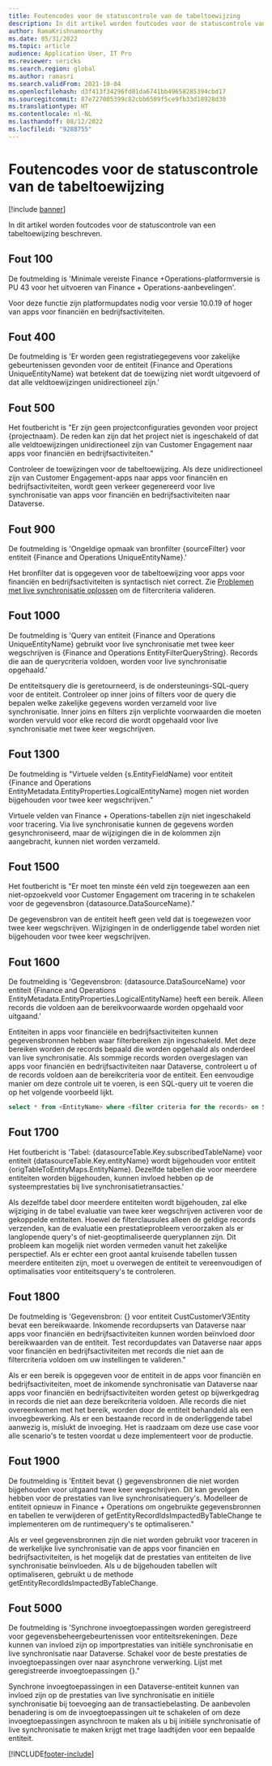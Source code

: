 ```yaml
---
title: Foutencodes voor de statuscontrole van de tabeltoewijzing
description: In dit artikel worden foutcodes voor de statuscontrole van een tabeltoewijzing beschreven.
author: RamaKrishnamoorthy
ms.date: 05/31/2022
ms.topic: article
audience: Application User, IT Pro
ms.reviewer: sericks
ms.search.region: global
ms.author: ramasri
ms.search.validFrom: 2021-10-04
ms.openlocfilehash: d3f413f34296fd01da6741bb49658285394cbd17
ms.sourcegitcommit: 87e727005399c82cbb6509f5ce9fb33d18928d30
ms.translationtype: HT
ms.contentlocale: nl-NL
ms.lasthandoff: 08/12/2022
ms.locfileid: "9288755"
---
```

# <a name="errors-codes-for-the-table-map-health-check"></a>Foutencodes voor de statuscontrole van de tabeltoewijzing

[!include [banner](../../includes/banner.md)]



In dit artikel worden foutcodes voor de statuscontrole van een tabeltoewijzing beschreven.

## <a name="error-100"></a>Fout 100

De foutmelding is 'Minimale vereiste Finance +Operations-platformversie is PU 43 voor het uitvoeren van Finance + Operations-aanbevelingen'.

Voor deze functie zijn platformupdates nodig voor versie 10.0.19 of hoger van apps voor financiën en bedrijfsactiviteiten.

## <a name="error-400"></a>Fout 400

De foutmelding is 'Er worden geen registratiegegevens voor zakelijke gebeurtenissen gevonden voor de entiteit \{Finance and Operations UniqueEntityName\} wat betekent dat de toewijzing niet wordt uitgevoerd of dat alle veldtoewijzingen unidirectioneel zijn.'

## <a name="error-500"></a>Fout 500

Het foutbericht is "Er zijn geen projectconfiguraties gevonden voor project \{projectnaam\}. De reden kan zijn dat het project niet is ingeschakeld of dat alle veldtoewijzingen unidirectioneel zijn van Customer Engagement naar apps voor financiën en bedrijfsactiviteiten."

Controleer de toewijzingen voor de tabeltoewijzing. Als deze unidirectioneel zijn van Customer Engagement-apps naar apps voor financiën en bedrijfsactiviteiten, wordt geen verkeer gegenereerd voor live synchronisatie van apps voor financiën en bedrijfsactiviteiten naar Dataverse.

## <a name="error-900"></a>Fout 900

De foutmelding is 'Ongeldige opmaak van bronfilter \{sourceFilter\} voor entiteit \{Finance and Operations UniqueEntityName\}.'

Het bronfilter dat is opgegeven voor de tabeltoewijzing voor apps voor financiën en bedrijfsactiviteiten is syntactisch niet correct. Zie [Problemen met live synchronisatie oplossen](dual-write-troubleshooting-live-sync.md#live-synchronization-issues-that-are-caused-by-incorrect-query-filter-syntax-on-the-dual-write-maps) om de filtercriteria valideren.

## <a name="error-1000"></a>Fout 1000

De foutmelding is 'Query van entiteit \{Finance and Operations UniqueEntityName\} gebruikt voor live synchronisatie met twee keer wegschrijven is \{Finance and Operations EntityFilterQueryString\}. Records die aan de querycriteria voldoen, worden voor live synchronisatie opgehaald.'

De entiteitsquery die is geretourneerd, is de ondersteunings-SQL-query voor de entiteit. Controleer op inner joins of filters voor de query die bepalen welke zakelijke gegevens worden verzameld voor live synchronisatie. Inner joins en filters zijn verplichte voorwaarden die moeten worden vervuld voor elke record die wordt opgehaald voor live synchronisatie met twee keer wegschrijven.

## <a name="error-1300"></a>Fout 1300

De foutmelding is "Virtuele velden \{s.EntityFieldName\} voor entiteit \{Finance and Operations EntityMetadata.EntityProperties.LogicalEntityName\} mogen niet worden bijgehouden voor twee keer wegschrijven."

Virtuele velden van Finance + Operations-tabellen zijn niet ingeschakeld voor tracering. Via live synchronisatie kunnen de gegevens worden gesynchroniseerd, maar de wijzigingen die in de kolommen zijn aangebracht, kunnen niet worden verzameld.

## <a name="error-1500"></a>Fout 1500

Het foutbericht is "Er moet ten minste één veld zijn toegewezen aan een niet-opzoekveld voor Customer Engagement om tracering in te schakelen voor de gegevensbron \{datasource.DataSourceName\}."

De gegevensbron van de entiteit heeft geen veld dat is toegewezen voor twee keer wegschrijven. Wijzigingen in de onderliggende tabel worden niet bijgehouden voor twee keer wegschrijven.

## <a name="error-1600"></a>Fout 1600

De foutmelding is 'Gegevensbron: \{datasource.DataSourceName\} voor entiteit \{Finance and Operations EntityMetadata.EntityProperties.LogicalEntityName\} heeft een bereik. Alleen records die voldoen aan de bereikvoorwaarde worden opgehaald voor uitgaand.'

Entiteiten in apps voor financiële en bedrijfsactiviteiten kunnen gegevensbronnen hebben waar filterbereiken zijn ingeschakeld. Met deze bereiken worden de records bepaald die worden opgehaald als onderdeel van live synchronisatie. Als sommige records worden overgeslagen van apps voor financiën en bedrijfsactiviteiten naar Dataverse, controleert u of de records voldoen aan de bereikcriteria voor de entiteit. Een eenvoudige manier om deze controle uit te voeren, is een SQL-query uit te voeren die op het volgende voorbeeld lijkt.

```sql
select * from <EntityName> where <filter criteria for the records> on SQL.
```

## <a name="error-1700"></a>Fout 1700

Het foutbericht is 'Tabel: \{datasourceTable.Key.subscribedTableName\} voor entiteit \{datasourceTable.Key.entityName\} wordt bijgehouden voor entiteit \{origTableToEntityMaps.EntityName\}. Dezelfde tabellen die voor meerdere entiteiten worden bijgehouden, kunnen invloed hebben op de systeemprestaties bij live synchronisatietransacties.'

Als dezelfde tabel door meerdere entiteiten wordt bijgehouden, zal elke wijziging in de tabel evaluatie van twee keer wegschrijven activeren voor de gekoppelde entiteiten. Hoewel de filterclausules alleen de geldige records verzenden, kan de evaluatie een prestatieprobleem veroorzaken als er langlopende query's of niet-geoptimaliseerde queryplannen zijn. Dit probleem kan mogelijk niet worden vermeden vanuit het zakelijke perspectief. Als er echter een groot aantal kruisende tabellen tussen meerdere entiteiten zijn, moet u overwegen de entiteit te vereenvoudigen of optimalisaties voor entiteitsquery's te controleren.

## <a name="error-1800"></a>Fout 1800
De foutmelding is 'Gegevensbron: {} voor entiteit CustCustomerV3Entity bevat een bereikwaarde. Inkomende recordupserts van Dataverse naar apps voor financiën en bedrijfsactiviteiten kunnen worden beïnvloed door bereikwaarden van de entiteit. Test recordupdates van Dataverse naar apps voor financiën en bedrijfsactiviteiten met records die niet aan de filtercriteria voldoen om uw instellingen te valideren."

Als er een bereik is opgegeven voor de entiteit in de apps voor financiën en bedrijfsactiviteiten, moet de inkomende synchronisatie van Dataverse naar apps voor financiën en bedrijfsactiviteiten worden getest op bijwerkgedrag in records die niet aan deze bereikcriteria voldoen. Alle records die niet overeenkomen met het bereik, worden door de entiteit behandeld als een invoegbewerking. Als er een bestaande record in de onderliggende tabel aanwezig is, mislukt de invoeging. Het is raadzaam om deze use case voor alle scenario's te testen voordat u deze implementeert voor de productie.

## <a name="error-1900"></a>Fout 1900
De foutmelding is 'Entiteit bevat {} gegevensbronnen die niet worden bijgehouden voor uitgaand twee keer wegschrijven. Dit kan gevolgen hebben voor de prestaties van live synchronisatiequery's. Modelleer de entiteit opnieuw in Finance + Operations om ongebruikte gegevensbronnen en tabellen te verwijderen of getEntityRecordIdsImpactedByTableChange te implementeren om de runtimequery's te optimaliseren."

Als er veel gegevensbronnen zijn die niet worden gebruikt voor traceren in de werkelijke live synchronisatie van de apps voor financiën en bedrijfsactiviteiten, is het mogelijk dat de prestaties van entiteiten de live synchronisatie beïnvloeden. Als u de bijgehouden tabellen wilt optimaliseren, gebruikt u de methode getEntityRecordIdsImpactedByTableChange.

## <a name="error-5000"></a>Fout 5000
De foutmelding is 'Synchrone invoegtoepassingen worden geregistreerd voor gegevensbeheergebeurtenissen voor entiteitsrekeningen. Deze kunnen van invloed zijn op importprestaties van initiële synchronisatie en live synchronisatie naar Dataverse. Schakel voor de beste prestaties de invoegtoepassingen over naar asynchrone verwerking. Lijst met geregistreerde invoegtoepassingen {}."

Synchrone invoegtoepassingen in een Dataverse-entiteit kunnen van invloed zijn op de prestaties van live synchronisatie en initiële synchronisatie bij toevoeging aan de transactiebelasting. De aanbevolen benadering is om de invoegtoepassingen uit te schakelen of om deze invoegtoepassingen asynchroon te maken als u bij initiële synchronisatie of live synchronisatie te maken krijgt met trage laadtijden voor een bepaalde entiteit.

[!INCLUDE[footer-include](../../../../includes/footer-banner.md)]

